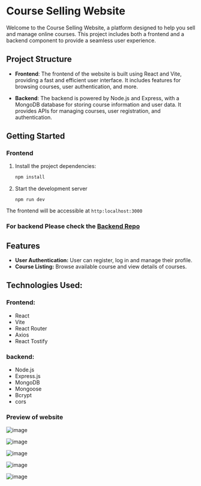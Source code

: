 # Course Selling Website

Welcome to the Course Selling Website, a platform designed to help you sell and manage online courses. This project includes both a frontend and a backend component to provide a seamless user experience.

## Project Structure

- **Frontend**: The frontend of the website is built using React and Vite, providing a fast and efficient user interface. It includes features for browsing courses, user authentication, and more.

- **Backend**: The backend is powered by Node.js and Express, with a MongoDB database for storing course information and user data. It provides APIs for managing courses, user registration, and authentication.

## Getting Started

### Frontend


1. Install the project dependencies:
    ```bash
    npm install
    ```
2. Start the development server
    ```
    npm run dev
    ```
The frontend will be accessible at `http:localhost:3000`

### For backend Please check the [Backend Repo](https://github.com/pankajsh5/xenon-backend) 

## Features
- **User Authentication:** User can register, log in and manage their profile.
- **Course Listing:** Browse available  course and view details of courses.

## Technologies Used:
 ### Frontend:
 - React
 - Vite
 - React Router
 - Axios
 - React Tostify

 ### backend:
 - Node.js
 - Express.js
 - MongoDB
 - Mongoose
 - Bcrypt
 - cors

### Preview of website
![image](https://github.com/pankajsh5/xenon-frontend/assets/120113677/a2cfbcdb-476d-4a17-b843-e3638fbf0ace)

![image](https://github.com/pankajsh5/xenon-frontend/assets/120113677/09b201ea-410b-43bf-a83b-1b52e560f998)

![image](https://github.com/pankajsh5/xenon-frontend/assets/120113677/f84d9b3e-82a4-4bbc-baad-f4656760fb96)

![image](https://github.com/pankajsh5/xenon-frontend/assets/120113677/85057fd3-fe86-49a7-a2f9-0b534e8537d6)

![image](https://github.com/pankajsh5/xenon-frontend/assets/120113677/99721ee3-40b1-46af-9047-ade89d91c5c9)





